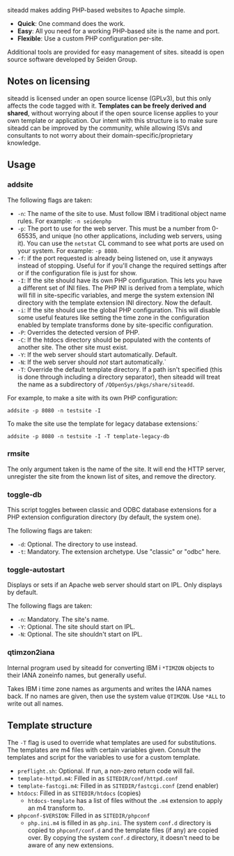 siteadd makes adding PHP-based websites to Apache simple.

* **Quick**: One command does the work.
* **Easy**: All you need for a working PHP-based site is the name and port.
* **Flexible**: Use a custom PHP configuration per-site.

Additional tools are provided for easy management of sites.
siteadd is open source software developed by Seiden Group.

## Notes on licensing

siteadd is licensed under an open source license (GPLv3), but this only affects
the code tagged with it. **Templates can be freely derived and shared**,
without worrying about if the open source license applies to your own template
or application. Our intent with this structure is to make sure siteadd can be
improved by the community, while allowing ISVs and consultants to not worry
about their domain-specific/proprietary knowledge.

## Usage

### addsite

The following flags are taken:

* `-n`: The name of the site to use. Must follow IBM i traditional object name
  rules. For example: `-n seidenphp`
* `-p`: The port to use for the web server. This must be a number from 0-65535,
  and unique (no other applications, including web servers, using it). You can
  use the `netstat` CL command to see what ports are used on your system. For
  example: `-p 8080`.
* `-f`: if the port requested is already being listened on, use it anyways
  instead of stopping. Useful for if you'll change the required settings after
  or if the configuration file is just for show.
* `-I`: If the site should have its own PHP configuration. This lets you have
  a different set of INI files. The PHP INI is derived from a template, which
  will fill in site-specific variables, and merge the system extension INI
  directory with the template extension INI directory. Now the default.
* `-i`: If the site should use the global PHP configuration. This will disable
  some useful features like setting the time zone in the configuration enabled
  by template transforms done by site-specific configuration.
* `-P`: Overrides the detected version of PHP.
* `-C`: If the htdocs directory should be populated with the contents of
  another site. The other site must exist.
* `-Y`: If the web server should start automatically. Default.
* `-N`: If the web server should *not* start automatically.`
* `-T`: Override the default template directory. If a path isn't specified
  (this is done through including a directory separator), then siteadd will
  treat the name as a subdirectory of `/QOpenSys/pkgs/share/siteadd`.

For example, to make a site with its own PHP configuration:

```shell
addsite -p 8080 -n testsite -I
```

To make the site use the template for legacy database extensions:`

```shell
addsite -p 8080 -n testsite -I -T template-legacy-db
```

### rmsite

The only argument taken is the name of the site. It will end the HTTP server,
unregister the site from the known list of sites, and remove the directory.

### toggle-db

This script toggles between classic and ODBC database extensions for a PHP
extension configuration directory (by default, the system one).

The following flags are taken:

* `-d`: Optional. The directory to use instead.
* `-t`: Mandatory. The extension archetype. Use "classic" or "odbc" here.

### toggle-autostart

Displays or sets if an Apache web server should start on IPL. Only displays
by default.

The following flags are taken:

* `-n`: Mandatory. The site's name.
* `-Y`: Optional. The site should start on IPL.
* `-N`: Optional. The site shouldn't start on IPL.

### qtimzon2iana

Internal program used by siteadd for converting IBM i `*TIMZON` objects to
their IANA zoneinfo names, but generally useful.

Takes IBM i time zone names as arguments and writes the IANA names back.
If no names are given, then use the system value `QTIMZON`.
Use `*ALL` to write out all names.

## Template structure

The `-T` flag is used to override what templates are used for substitutions.
The templates are m4 files with certain variables given. Consult the templates
and script for the variables to use for a custom template.

* `preflight.sh`: Optional. If run, a non-zero return code will fail.
* `template-httpd.m4`: Filled in as `SITEDIR/conf/httpd.conf`
* `template-fastcgi.m4`: Filled in as `SITEDIR/fastcgi.conf` (zend enabler)
* `htdocs`: Filled in as `SITEDIR/htdocs` (copies)
  * `htdocs-template` has a list of files without the `.m4` extension to apply
    an m4 transform to.
* `phpconf-$VERSION`: Filled in as `SITEDIR/phpconf`
  * `php.ini.m4` is filled in as `php.ini`. The system `conf.d` directory is
    copied to `phpconf/conf.d` and the template files (if any) are copied over.
    By copying the system `conf.d` directory, it doesn't need to be aware of
    any new extensions.
